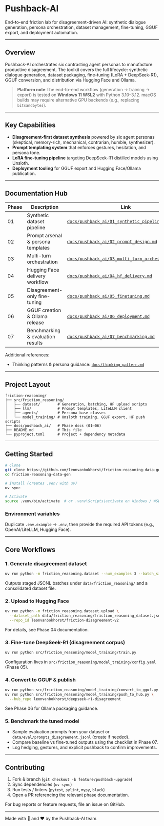 # Pushback-AI

End-to-end friction lab for disagreement-driven AI: synthetic dialogue generation, persona orchestration, dataset management, fine-tuning, GGUF export, and deployment automation.

---

## Overview

Pushback-AI orchestrates six contrasting agent personas to manufacture productive disagreement. The toolkit covers the full lifecycle: synthetic dialogue generation, dataset packaging, fine-tuning (LoRA + DeepSeek-R1), GGUF conversion, and distribution via Hugging Face and Ollama.

> **Platform note**
> The end-to-end workflow (generation → training → export) is tested on **Windows 11 WSL2** with Python 3.10–3.12. macOS builds may require alternative GPU backends (e.g., replacing `bitsandbytes`).

---

## Key Capabilities

- **Disagreement-first dataset synthesis** powered by six agent personas (skeptical, memory-rich, mechanical, contrarian, humble, synthesizer).
- **Prompt templating system** that enforces gestures, hesitation, and persona tone.
- **LoRA fine-tuning pipeline** targeting DeepSeek-R1 distilled models using Unsloth.
- **Deployment tooling** for GGUF export and Hugging Face/Ollama publication.


---

## Documentation Hub

| Phase | Description                        | Link                                                                                                 |
| ----- | ---------------------------------- | ---------------------------------------------------------------------------------------------------- |
| 01    | Synthetic dataset pipeline         | [`docs/pushback_ai/01_synthetic_pipeline.md`](docs/pushback_ai/01_synthetic_pipeline.md)             |
| 02    | Prompt arsenal & persona templates | [`docs/pushback_ai/02_prompt_design.md`](docs/pushback_ai/02_prompt_design.md)                       |
| 03    | Multi-turn orchestration           | [`docs/pushback_ai/03_multi_turn_orchestration.md`](docs/pushback_ai/03_multi_turn_orchestration.md) |
| 04    | Hugging Face delivery workflow     | [`docs/pushback_ai/04_hf_delivery.md`](docs/pushback_ai/04_hf_delivery.md)                           |
| 05    | Disagreement-only fine-tuning      | [`docs/pushback_ai/05_finetuning.md`](docs/pushback_ai/05_finetuning.md)                             |
| 06    | GGUF creation & Ollama release     | [`docs/pushback_ai/06_deployment.md`](docs/pushback_ai/06_deployment.md)                             |
| 07    | Benchmarking & evaluation results | [`docs/pushback_ai/07_benchmarking.md`](docs/pushback_ai/07_benchmarking.md)                         |

Additional references:

- Thinking patterns & persona guidance: [`docs/thinking-pattern.md`](docs/thinking-pattern.md)

---

## Project Layout

```
friction-reasoning/
├── src/friction_reasoning/
│   ├── dataset/        # Generation, batching, HF upload scripts
│   ├── llm/            # Prompt templates, LiteLLM client
│   ├── agents/         # Persona base classes
│   └── model_training/ # Unsloth training, GGUF export, HF push scripts
├── docs/pushback_ai/   # Phase docs (01–06)
├── README.md           # This file
└── pyproject.toml      # Project + dependency metadata
```

---

## Getting Started

```bash
# Clone
git clone https://github.com/leonvanbokhorst/friction-reasoning-data-gen.git
cd friction-reasoning-data-gen

# Install (creates .venv with uv)
uv sync

# Activate
source .venv/bin/activate  # or .venv\Scripts\activate on Windows / WSL
```

### Environment variables

Duplicate `.env.example` → `.env`, then provide the required API tokens (e.g., OpenAI/LiteLLM, Hugging Face).

---

## Core Workflows

### 1. Generate disagreement dataset

```bash
uv run python -m friction_reasoning.dataset --num_examples 3 --batch_size 3
```

Outputs staged JSONL batches under `data/friction_reasoning/` and a consolidated dataset file.

### 2. Upload to Hugging Face

```bash
uv run python -m friction_reasoning.dataset.upload \
  --dataset_path data/friction_reasoning/friction_reasoning_dataset.jsonl \
  --repo_id leonvanbokhorst/friction-disagreement-v2
```

For details, see Phase 04 documentation.

### 3. Fine-tune DeepSeek-R1 (disagreement corpus)

```bash
uv run python src/friction_reasoning/model_training/train.py
```

Configuration lives in `src/friction_reasoning/model_training/config.yaml` (Phase 05).

### 4. Convert to GGUF & publish

```bash
uv run python src/friction_reasoning/model_training/convert_to_gguf.py
uv run python src/friction_reasoning/model_training/push_to_hub.py \
  --hub_repo leonvanbokhorst/deepseek-r1-disagreement
```

See Phase 06 for Ollama packaging guidance.

### 5. Benchmark the tuned model
- Sample evaluation prompts from your dataset or `data/eval/prompts_disagreement.jsonl` (create if needed).
- Compare baseline vs fine-tuned outputs using the checklist in Phase 07.
- Log hedging, gestures, and explicit pushback to confirm improvements.

---

## Contributing

1. Fork & branch (`git checkout -b feature/pushback-upgrade`)
2. Sync dependencies (`uv sync`)
3. Run tests / linters (`pytest`, `pylint`, `mypy`, `black`)
4. Open a PR referencing the relevant phase documentation.

For bug reports or feature requests, file an issue on GitHub.

---

Made with 🧠 and ❤️ by the Pushback-AI team.
